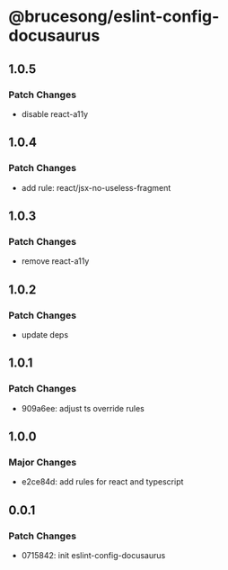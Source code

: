 # @brucesong/eslint-config-docusaurus

## 1.0.5

### Patch Changes

- disable react-a11y

## 1.0.4

### Patch Changes

- add rule: react/jsx-no-useless-fragment

## 1.0.3

### Patch Changes

- remove react-a11y

## 1.0.2

### Patch Changes

- update deps

## 1.0.1

### Patch Changes

- 909a6ee: adjust ts override rules

## 1.0.0

### Major Changes

- e2ce84d: add rules for react and typescript

## 0.0.1

### Patch Changes

- 0715842: init eslint-config-docusaurus
